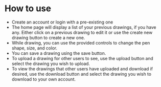# How to use
- Create an account or login with a pre-existing one
- The home page will display a list of your previous drawings, if you have any. Either click on a previous drawing to edit it or use the create new drawing button to create a new one.
- While drawing, you can use the provided controls to change the pen shape, size, and color.
- You can save a drawing using the save button.
- To upload a drawing for other users to see, use the upload button and select the drawing you wish to upload.
- To view the drawings that other users have uploaded and download if desired, use the download button and select the drawing you wish to download to your own account.
